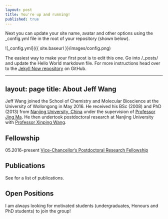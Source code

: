 ```yaml
---
layout: post
title: You're up and running!
published: true
---
```


Next you can update your site name, avatar and other options using the _config.yml file in the root of your repository (shown below).

![_config.yml]({{ site.baseurl }}/images/config.png)

The easiest way to make your first post is to edit this one. Go into /_posts/ and update the Hello World markdown file. For more instructions head over to the [Jekyll Now repository](https://github.com/barryclark/jekyll-now) on GitHub.

---
layout: page
title: About Jeff Wang
---

Jeff Wang joined the School of Chemistry and Molecular Bioscience at the University of Wollongong in May 2016. 
He received his BSc (2008) and PhD (2013) from [Nanjing University, China](http://www.nju.edu.cn) under the supervision of [Professor Jing Ma](http://itcc.nju.edu.cn/~majing/).
He then undertook postdoctoral research at Nanjing University with [Professor Xinping Wang](http://hysz.nju.edu.cn/xpwang/).

## Fellowship
05.2016-present [Vice-Chancellor’s Postdoctoral Research Fellowship](http://www.uow.edu.au/research/rso/grants/vcfellowships/index.html)

## Publications
See [<i class="ai ai-researchgate-square ai-1x"></i>](https://www.researchgate.net/profile/Xingyong_Wang) for a list of publications.

## Open Positions
I am always looking for motivated students (undergraduates, Honours and PhD students) to join the group!
